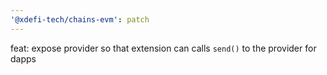 ```yaml
---
'@xdefi-tech/chains-evm': patch
---
```


feat: expose provider so that extension can calls `send()` to the provider for dapps
